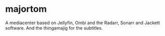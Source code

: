 # majortom
A mediacenter based on Jellyfin, Ombi and the Radarr, Sonarr and Jackett software.
And the thingamajig for the subtitles.
